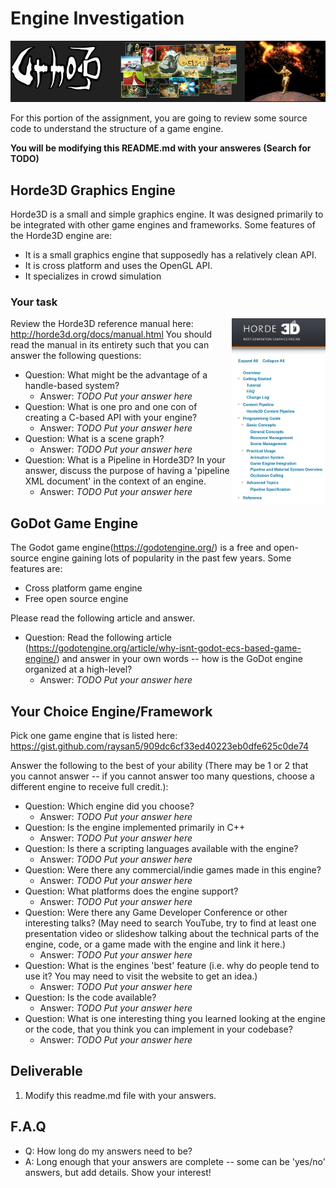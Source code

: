 # Engine Investigation

<img src="./media/engines.jpg"/>

For this portion of the assignment, you are going to review some source code to understand the structure of a game engine. 

**You will be modifying this README.md with your answeres (Search for TODO)**

## Horde3D Graphics Engine

Horde3D is a small and simple graphics engine. It was designed primarily to be integrated with other game engines and frameworks. Some features of the Horde3D engine are:

- It is a small graphics engine that supposedly has a relatively clean API.
- It is cross platform and uses the OpenGL API.
- It specializes in crowd simulation

### Your task
<img src="./media/horde3d.jpg" width=150px align="right"/>

Review the Horde3D reference manual here: http://horde3d.org/docs/manual.html You should read the manual in its entirety such that you can answer the following questions:

- Question: What might be the advantage of a handle-based system?
  - Answer: *TODO Put your answer here*
- Question: What is one pro and one con of creating a C-based API with your engine?
  - Answer: *TODO Put your answer here*
- Question: What is a scene graph?
  - Answer: *TODO Put your answer here*
- Question: What is a Pipeline in Horde3D? In your answer, discuss the purpose of having a 'pipeline XML document' in the context of an engine.
  - Answer: *TODO Put your answer here*

## GoDot Game Engine

The Godot game engine(https://godotengine.org/) is a free and open-source engine gaining lots of popularity in the past few years. Some features are:

- Cross platform game engine
- Free open source engine

Please read the following article and answer.

- Question: Read the following article (https://godotengine.org/article/why-isnt-godot-ecs-based-game-engine/) and answer in your own words -- how is the GoDot engine organized at a high-level?
  - Answer: *TODO Put your answer here*

## Your Choice Engine/Framework

Pick one game engine that is listed here: https://gist.github.com/raysan5/909dc6cf33ed40223eb0dfe625c0de74

Answer the following to the best of your ability (There may be 1 or 2 that you cannot answer -- if you cannot answer too many questions, choose a different engine to receive full credit.):

- Question: Which engine did you choose?
  - Answer: *TODO Put your answer here*
- Question: Is the engine implemented primarily in C++
  - Answer: *TODO Put your answer here*
- Question: Is there a scripting languages available with the engine?
  - Answer: *TODO Put your answer here*
- Question: Were there any commercial/indie games made in this engine?
  - Answer: *TODO Put your answer here*
- Question: What platforms does the engine support?
  - Answer: *TODO Put your answer here*
- Question: Were there any Game Developer Conference or other interesting talks? (May need to search YouTube, try to find at least one presentation video or slideshow talking about the technical parts of the engine, code, or a game made with the engine and link it here.)
  - Answer: *TODO Put your answer here*
- Question: What is the engines 'best' feature (i.e. why do people tend to use it? You may need to visit the website to get an idea.)
  - Answer: *TODO Put your answer here*
- Question: Is the code available?
  - Answer: *TODO Put your answer here*
- Question: What is one interesting thing you learned looking at the engine or the code, that you think you can implement in your codebase?
  - Answer: *TODO Put your answer here*

## Deliverable

1. Modify this readme.md file with your answers.

## F.A.Q

- Q: How long do my answers need to be?
- A: Long enough that your answers are complete -- some can be 'yes/no' answers, but add details. Show your interest!
